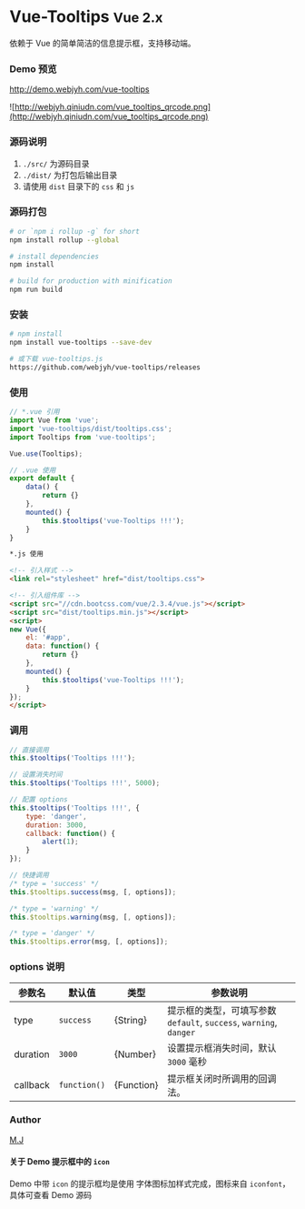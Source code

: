 # Vue-Tooltips <small>Vue 2.x</small>

依赖于 Vue 的简单简洁的信息提示框，支持移动端。

### Demo 预览
http://demo.webjyh.com/vue-tooltips

![http://webjyh.qiniudn.com/vue_tooltips_qrcode.png](http://webjyh.qiniudn.com/vue_tooltips_qrcode.png)

### 源码说明
1. `./src/` 为源码目录
2. `./dist/` 为打包后输出目录
3. 请使用 `dist` 目录下的 `css` 和 `js`

### 源码打包
``` bash
# or `npm i rollup -g` for short
npm install rollup --global

# install dependencies
npm install

# build for production with minification
npm run build
```

### 安装
``` bash
# npm install
npm install vue-tooltips --save-dev

# 或下载 vue-tooltips.js
https://github.com/webjyh/vue-tooltips/releases
```


### 使用
```javascript
// *.vue 引用
import Vue from 'vue';
import 'vue-tooltips/dist/tooltips.css';
import Tooltips from 'vue-tooltips';

Vue.use(Tooltips);

// .vue 使用
export default {
    data() {
        return {}
    },
    mounted() {
        this.$tooltips('vue-Tooltips !!!');
    }
}
```

```html
*.js 使用

<!-- 引入样式 -->
<link rel="stylesheet" href="dist/tooltips.css">

<!-- 引入组件库 -->
<script src="//cdn.bootcss.com/vue/2.3.4/vue.js"></script>
<script src="dist/tooltips.min.js"></script>
<script>
new Vue({
    el: '#app',
    data: function() {
        return {}
    },
    mounted() {
        this.$tooltips('vue-Tooltips !!!');
    }
});
</script>
```


### 调用
```javascript
// 直接调用
this.$tooltips('Tooltips !!!');

// 设置消失时间
this.$tooltips('Tooltips !!!', 5000);

// 配置 options
this.$tooltips('Tooltips !!!', {
    type: 'danger',
    duration: 3000,
    callback: function() {
        alert(1);
    }
});

// 快捷调用
/* type = 'success' */
this.$tooltips.success(msg, [, options]);

/* type = 'warning' */
this.$tooltips.warning(msg, [, options]);

/* type = 'danger' */
this.$tooltips.error(msg, [, options]);
```

### options  说明
参数名  | 默认值 | 类型 | 参数说明
------- | ------ | ---- | --------
type |  `success` | {String} | 提示框的类型，可填写参数 `default`, `success`, `warning`, `danger`
duration | `3000` | {Number} | 设置提示框消失时间，默认 `3000` 毫秒
callback | `function()` | {Function} | 提示框关闭时所调用的回调法。

### Author
[M.J](http://webjyh.com)

#### 关于 Demo 提示框中的 `icon`
Demo 中带 `icon` 的提示框均是使用 字体图标加样式完成，图标来自 `iconfont`，具体可查看 Demo 源码

